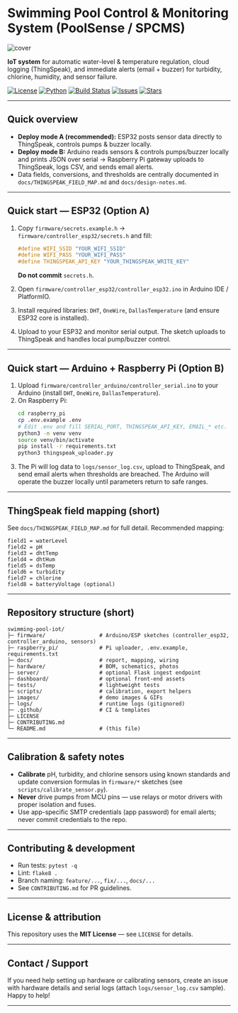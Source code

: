 # Swimming Pool Control & Monitoring System (PoolSense / SPCMS)

![cover](images/cover.png)

**IoT system** for automatic water-level & temperature regulation, cloud logging (ThingSpeak), and immediate alerts (email + buzzer) for turbidity, chlorine, humidity, and sensor failure.

[![License](https://img.shields.io/badge/license-MIT-blue.svg)]()
[![Python](https://img.shields.io/badge/python-3.10%2B-brightgreen.svg)]()
[![Build Status](https://github.com/AbhigyanCodes/PoolSense-Smart-Swimming-Pool-Monitor-and-Automation/actions/workflows/ci.yml/badge.svg)](https://github.com/AbhigyanCodes/PoolSense-Smart-Swimming-Pool-Monitor-and-Automation/actions/workflows/ci.yml)
[![Issues](https://img.shields.io/github/issues/AbhigyanCodes/PoolSense-Smart-Swimming-Pool-Monitor-and-Automation.svg)](https://github.com/AbhigyanCodes/PoolSense-Smart-Swimming-Pool-Monitor-and-Automation/issues)
[![Stars](https://img.shields.io/github/stars/AbhigyanCodes/PoolSense-Smart-Swimming-Pool-Monitor-and-Automation.svg)](https://github.com/AbhigyanCodes/PoolSense-Smart-Swimming-Pool-Monitor-and-Automation/stargazers)

---

## Quick overview

- **Deploy mode A (recommended):** ESP32 posts sensor data directly to ThingSpeak, controls pumps & buzzer locally.
- **Deploy mode B:** Arduino reads sensors & controls pumps/buzzer locally and prints JSON over serial → Raspberry Pi gateway uploads to ThingSpeak, logs CSV, and sends email alerts.
- Data fields, conversions, and thresholds are centrally documented in `docs/THINGSPEAK_FIELD_MAP.md` and `docs/design-notes.md`.

---

## Quick start — ESP32 (Option A)

1. Copy `firmware/secrets.example.h` → `firmware/controller_esp32/secrets.h` and fill:
   ```cpp
   #define WIFI_SSID "YOUR_WIFI_SSID"
   #define WIFI_PASS "YOUR_WIFI_PASS"
   #define THINGSPEAK_API_KEY "YOUR_THINGSPEAK_WRITE_KEY"
   ```
   **Do not commit** `secrets.h`.

2. Open `firmware/controller_esp32/controller_esp32.ino` in Arduino IDE / PlatformIO.
3. Install required libraries: `DHT`, `OneWire`, `DallasTemperature` (and ensure ESP32 core is installed).
4. Upload to your ESP32 and monitor serial output. The sketch uploads to ThingSpeak and handles local pump/buzzer control.

---

## Quick start — Arduino + Raspberry Pi (Option B)

1. Upload `firmware/controller_arduino/controller_serial.ino` to your Arduino (install `DHT`, `OneWire`, `DallasTemperature`).
2. On Raspberry Pi:
   ```bash
   cd raspberry_pi
   cp .env.example .env
   # Edit .env and fill SERIAL_PORT, THINGSPEAK_API_KEY, EMAIL_* etc.
   python3 -m venv venv
   source venv/bin/activate
   pip install -r requirements.txt
   python3 thingspeak_uploader.py
   ```
3. The Pi will log data to `logs/sensor_log.csv`, upload to ThingSpeak, and send email alerts when thresholds are breached. The Arduino will operate the buzzer locally until parameters return to safe ranges.

---

## ThingSpeak field mapping (short)
See `docs/THINGSPEAK_FIELD_MAP.md` for full detail. Recommended mapping:
```
field1 = waterLevel
field2 = pH
field3 = dhtTemp
field4 = dhtHum
field5 = dsTemp
field6 = turbidity
field7 = chlorine
field8 = batteryVoltage (optional)
```

---

## Repository structure (short)
```
swimming-pool-iot/
├─ firmware/                 # Arduino/ESP sketches (controller_esp32, controller_arduino, sensors)
├─ raspberry_pi/             # Pi uploader, .env.example, requirements.txt
├─ docs/                     # report, mapping, wiring
├─ hardware/                 # BOM, schematics, photos
├─ server/                   # optional Flask ingest endpoint
├─ dashboard/                # optional front-end assets
├─ tests/                    # lightweight tests
├─ scripts/                  # calibration, export helpers
├─ images/                   # demo images & GIFs
├─ logs/                     # runtime logs (gitignored)
├─ .github/                  # CI & templates
├─ LICENSE
├─ CONTRIBUTING.md
└─ README.md                 # (this file)
```

---

## Calibration & safety notes

- **Calibrate** pH, turbidity, and chlorine sensors using known standards and update conversion formulas in `firmware/*` sketches (see `scripts/calibrate_sensor.py`).
- **Never** drive pumps from MCU pins — use relays or motor drivers with proper isolation and fuses.
- Use app-specific SMTP credentials (app password) for email alerts; never commit credentials to the repo.

---

## Contributing & development

- Run tests: `pytest -q`
- Lint: `flake8 .`
- Branch naming: `feature/...`, `fix/...`, `docs/...`
- See `CONTRIBUTING.md` for PR guidelines.

---

## License & attribution

This repository uses the **MIT License** — see `LICENSE` for details.

---

## Contact / Support

If you need help setting up hardware or calibrating sensors, create an issue with hardware details and serial logs (attach `logs/sensor_log.csv` sample). Happy to help!

---
